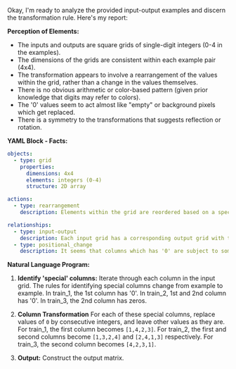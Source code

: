 Okay, I'm ready to analyze the provided input-output examples and discern the transformation rule. Here's my report:

**Perception of Elements:**

*   The inputs and outputs are square grids of single-digit integers (0-4 in the examples).
*   The dimensions of the grids are consistent within each example pair (4x4).
*   The transformation appears to involve a rearrangement of the values within the grid, rather than a change in the values themselves.
* There is no obvious arithmetic or color-based pattern (given prior knowledge that digits may refer to colors).
*   The '0' values seem to act almost like "empty" or background pixels which get replaced.
*   There is a symmetry to the transformations that suggests reflection or rotation.

**YAML Block - Facts:**


```yaml
objects:
  - type: grid
    properties:
      dimensions: 4x4
      elements: integers (0-4)
      structure: 2D array

actions:
  - type: rearrangement
    description: Elements within the grid are reordered based on a specific pattern.

relationships:
  - type: input-output
    description: Each input grid has a corresponding output grid with the same dimensions and element values, but rearranged.
  - type: positional_change
    description: It seems that columns which has '0' are subject to some replacement
```


**Natural Language Program:**

1.  **Identify 'special' columns:** Iterate through each column in the input grid. The rules for identifying special columns change from example to example. In train\_1, the 1st column has '0'. In train\_2, 1st and 2nd column has '0'. In train\_3, the 2nd column has zeros.
2.  **Column Transformation** For each of these special columns, replace values of `0` by consecutive integers, and leave other values as they are. For train\_1, the first column becomes `[1,4,2,3]`. For train\_2, the first and second columns become `[1,3,2,4]` and `[2,4,1,3]` respectively. For train\_3, the second column becomes `[4,2,3,1]`.

3. **Output:** Construct the output matrix.
